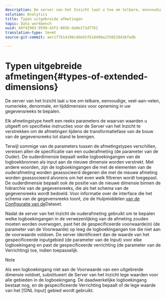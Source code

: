 ```yaml
---
description: De server van het Inzicht laat u toe om telbare, eenvoudige, veel-aan-velen, numerieke, denormale, en tijddimensies voor opneming in uw gegevensreeks te bepalen.
solution: Analytics
title: Typen uitgebreide afmetingen
topic: Data workbench
uuid: 68f42903-0599-43f2-8b5b-da9e171d77b1
translation-type: tm+mt
source-git-commit: aec1f7b14198cdde91f61d490a235022943bfedb

---
```



# Typen uitgebreide afmetingen{#types-of-extended-dimensions}

De server van het Inzicht laat u toe om telbare, eenvoudige, veel-aan-velen, numerieke, denormale, en tijddimensies voor opneming in uw gegevensreeks te bepalen.

Elk afmetingstype heeft een reeks parameters de waarvan waarden u uitgeeft om specifieke instructies voor de Server van het Inzicht te verstrekken om de afmetingen tijdens de transformatiefase van de bouw van de gegevensreeks tot stand te brengen.

Terwijl sommige van de parameters tussen de afmetingstypes verschillen, vereisen allen de specificatie van een ouderafmeting (de parameter van de Ouder). De ouderdimensie bepaalt welke logboekingangen van de logboekbronnen als input aan de nieuwe dimensie worden verstrekt. Met andere woorden, zijn de logboekingangen die met de elementen van de ouderafmeting worden geassocieerd degenen die met de nieuwe afmeting worden geassocieerd alvorens om het even welk filtreren wordt toegepast. De ouderdimensie bepaalt ook de positie van de nieuwe dimensie binnen de hiërarchie van de gegevensreeks, die als het schema van de gegevensreeks wordt bedoeld. Voor informatie over de interface die het schema van de gegevensreeks toont, zie de Hulpmiddelen [van de Configuratie van de](../../../../home/c-dataset-const-proc/c-dataset-config-tools/c-dataset-config-tools.md#concept-6e058b7691834cf79dcfd1573f78d4f5)Dataset.

Nadat de server van het Inzicht de ouderafmeting gebruikt om te bepalen welke logboekingangen in de verwezenlijking van de afmeting zouden moeten worden overwogen, past het de gespecificeerde voorwaarde(n) (de parameter van de Voorwaarde) op leeg de logboekingangen toe die niet aan de voorwaarde voldoen. De server identificeert dan de waarde van het gespecificeerde inputgebied (de parameter van de Input) voor elke logboekingang en past de gespecificeerde verrichting (de parameter van de Verrichting) toe, indien toepasselijk.

>[!NOTE]
>
>Als een logboekingang niet aan de Voorwaarde van een uitgebreide dimensie voldoet, substitueert de Server van het Inzicht lege waarden voor alle gebieden in de logboekingang. De daadwerkelijke logboekingang bestaat nog, en de gespecificeerde Verrichting bepaalt of de lege waarde van het [!DNL Input] gebied wordt gebruikt.

